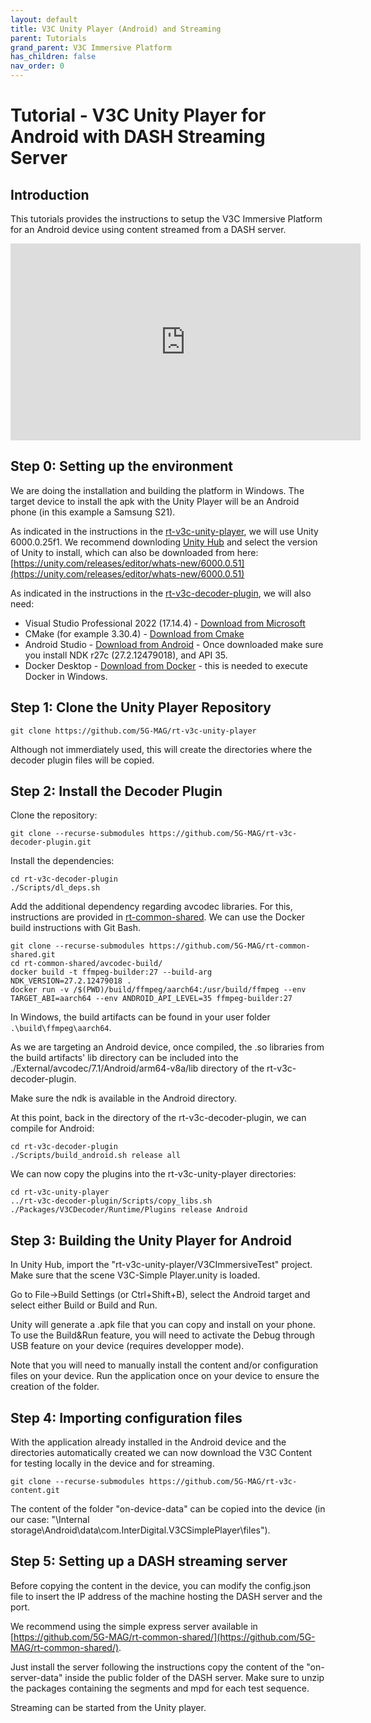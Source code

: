 ```yaml
---
layout: default
title: V3C Unity Player (Android) and Streaming
parent: Tutorials
grand_parent: V3C Immersive Platform
has_children: false
nav_order: 0
---
```


# Tutorial - V3C Unity Player for Android with DASH Streaming Server

## Introduction

This tutorials provides the instructions to setup the V3C Immersive Platform for an Android device using content streamed from a DASH server.

<iframe width="560" height="315" src="https://www.youtube.com/embed/4Mj_eJnYVjE?si=DGY8rmDpl-mAJBfH" title="YouTube video player" frameborder="0" allow="accelerometer; autoplay; clipboard-write; encrypted-media; gyroscope; picture-in-picture; web-share" referrerpolicy="strict-origin-when-cross-origin" allowfullscreen></iframe>

## Step 0: Setting up the environment
We are doing the installation and building the platform in Windows. The target device to install the apk with the Unity Player will be an Android phone (in this example a Samsung S21).

As indicated in the instructions in the [rt-v3c-unity-player](https://github.com/5G-MAG/rt-v3c-unity-player), we will use Unity 6000.0.25f1. We recommend downloding [Unity Hub](https://unity.com/download) and select the version of Unity to install, which can also be downloaded from here: [https://unity.com/releases/editor/whats-new/6000.0.51](https://unity.com/releases/editor/whats-new/6000.0.51)

As indicated in the instructions in the [rt-v3c-decoder-plugin](https://github.com/5G-MAG/rt-v3c-decoder-plugin), we will also need:
- Visual Studio Professional 2022 (17.14.4) - [Download from Microsoft](https://visualstudio.microsoft.com/downloads/)
- CMake (for example 3.30.4) - [Download from Cmake](https://cmake.org/files/v3.30/cmake-3.30.4-windows-x86_64.msi)
- Android Studio - [Download from Android](https://developer.android.com/studio) - Once downloaded make sure you install NDK r27c (27.2.12479018), and API 35.
- Docker Desktop - [Download from Docker](https://docs.docker.com/desktop/setup/install/windows-install/) - this is needed to execute Docker in Windows.

## Step 1: Clone the Unity Player Repository

```
git clone https://github.com/5G-MAG/rt-v3c-unity-player  
```

Although not immerdiately used, this will create the directories where the decoder plugin files will be copied.

## Step 2: Install the Decoder Plugin

Clone the repository:

```
git clone --recurse-submodules https://github.com/5G-MAG/rt-v3c-decoder-plugin.git
```

Install the dependencies:

```
cd rt-v3c-decoder-plugin
./Scripts/dl_deps.sh
```

Add the additional dependency regarding avcodec libraries. For this, instructions are provided in [rt-common-shared](https://github.com/5G-MAG/rt-common-shared). We can use the Docker build instructions with Git Bash.

```
git clone --recurse-submodules https://github.com/5G-MAG/rt-common-shared.git
cd rt-common-shared/avcodec-build/
docker build -t ffmpeg-builder:27 --build-arg NDK_VERSION=27.2.12479018 .
docker run -v /$(PWD)/build/ffmpeg/aarch64:/usr/build/ffmpeg --env TARGET_ABI=aarch64 --env ANDROID_API_LEVEL=35 ffmpeg-builder:27
```

In Windows, the build artifacts can be found in your user folder `.\build\ffmpeg\aarch64`.

As we are targeting an Android device, once compiled, the .so libraries from the build artifacts' lib directory can be included into the ./External/avcodec/7.1/Android/arm64-v8a/lib directory of the rt-v3c-decoder-plugin.

Make sure the ndk is available in the Android directory.

At this point, back in the directory of the rt-v3c-decoder-plugin, we can compile for Android:

```
cd rt-v3c-decoder-plugin
./Scripts/build_android.sh release all  
```

We can now copy the plugins into the rt-v3c-unity-player directories:

```
cd rt-v3c-unity-player
../rt-v3c-decoder-plugin/Scripts/copy_libs.sh ./Packages/V3CDecoder/Runtime/Plugins release Android
```

## Step 3: Building the Unity Player for Android

In Unity Hub, import the "rt-v3c-unity-player/V3CImmersiveTest" project. Make sure that the scene V3C-Simple Player.unity is loaded.

Go to File->Build Settings (or Ctrl+Shift+B), select the Android target and select either Build or Build and Run.

Unity will generate a .apk file that you can copy and install on your phone. To use the Build&Run feature, you will need to activate the Debug through USB feature on your device (requires developper mode).

Note that you will need to manually install the content and/or configuration files on your device. Run the application once on your device to ensure the creation of the folder.

## Step 4: Importing configuration files

With the application already installed in the Android device and the directories automatically created we can now download the V3C Content for testing locally in the device and for streaming.

```
git clone --recurse-submodules https://github.com/5G-MAG/rt-v3c-content.git
```

The content of the folder "on-device-data" can be copied into the device (in our case: "\Internal storage\Android\data\com.InterDigital.V3CSimplePlayer\files").

## Step 5: Setting up a DASH streaming server

Before copying the content in the device, you can modify the config.json file to insert the IP address of the machine hosting the DASH server and the port.

We recommend using the simple express server available in [https://github.com/5G-MAG/rt-common-shared/](https://github.com/5G-MAG/rt-common-shared/).

Just install the server following the instructions copy the content of the "on-server-data" inside the public folder of the DASH server. Make sure to unzip the packages containing the segments and mpd for each test sequence.

Streaming can be started from the Unity player.
